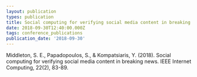```yaml
---
layout: publication
types: publication
title: Social computing for verifying social media content in breaking news
date: 2018-09-30T12:40:00.000Z
tags: conference_publications
publication_date: '2018-09-30'
---
```

Middleton, S. E., Papadopoulos, S., & Kompatsiaris, Y. (2018). Social computing for verifying social media content in breaking news. IEEE Internet Computing, 22(2), 83-89.
